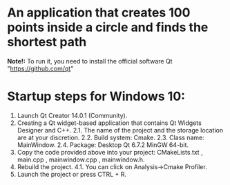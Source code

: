 # An application that creates 100 points inside a circle and finds the shortest path
**Note!:** To run it, you need to install the official software Qt "https://github.com/qt"

# Startup steps for Windows 10:
1. Launch Qt Creator 14.0.1 (Community).
2. Creating a Qt widget-based application that contains Qt Widgets Designer and C++.
   2.1. The name of the project and the storage location are at your discretion.
   2.2. Build system: Cmake.
   2.3. Class name: MainWindow.
   2.4. Package: Desktop Qt 6.7.2 MinGW 64-bit.
3. Copy the code provided above into your project: CMakeLists.txt , main.cpp , mainwindow.cpp , mainwindow.h.
4. Rebuild the project.
   4.1. You can click on Analysis->Cmake Profiler.
5. Launch the project or press CTRL + R.
